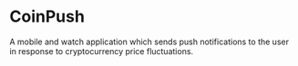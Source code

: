 # CoinPush
A mobile and watch application which sends push notifications to the user in response to cryptocurrency price fluctuations.
